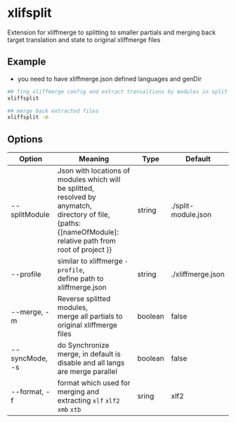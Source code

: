 # xlifsplit

Extension for xliffmerge to splitting to smaller partials and merging back target translation and state to original
xliffmerge files

## Example

- you need to have xliffmerge.json defined languages and genDir

```bash
## fing xliffmerge config and extract transaltions by modules in split-module.json
xliffsplit

## merge back extracted files
xliffsplit -m
```

## Options

| Option         | Meaning                                                                                                                                                                  | Type    | Default             |
|----------------|--------------------------------------------------------------------------------------------------------------------------------------------------------------------------|---------|---------------------|
| --splitModule  | Json with locations of modules which will be splitted,<br>resolved by anymatch, <br>directory of file,<br>{paths: {[nameOfModule]: relative path from root of project }} | string  | ./split-module.json |
| --profile      | similar to xliffmerge `-profile`, <br>define path to xliffmerge.json                                                                                                     | string  | ./xliffmerge.json   |
| --merge, -m    | Reverse splitted modules, <br>merge all partials to original xliffmerge files                                                                                            | boolean | false               |
| --syncMode, -s | do Synchronize merge, in default is disable and all langs are merge parallel                                                                                             | boolean | false               |
| --format, -f   | format which used for merging and extracting `xlf` `xlf2` `xmb` `xtb`                                                                                                    | sring   | xlf2                |
